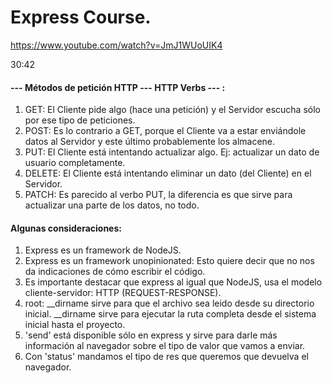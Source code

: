 # Express Course.

https://www.youtube.com/watch?v=JmJ1WUoUIK4

30:42

#### --- Métodos de petición HTTP --- HTTP Verbs --- :

1. GET: El Cliente pide algo (hace una petición) y el Servidor escucha sólo por ese tipo de peticiones.
2. POST: Es lo contrario a GET, porque el Cliente va a estar enviándole datos al Servidor y este último probablemente los almacene.
3. PUT: El Cliente está intentando actualizar algo. Ej: actualizar un dato de usuario completamente.
4. DELETE: El Cliente está intentando eliminar un dato (del Cliente) en el Servidor.
5. PATCH: Es parecido al verbo PUT, la diferencia es que sirve para actualizar una parte de los datos, no todo.

#### Algunas consideraciones:

1. Express es un framework de NodeJS.
2. Express es un framework unopinionated: Esto quiere decir que no nos da indicaciones
de cómo escribir el código.
3. Es importante destacar que express al igual que NodeJS, usa el modelo cliente-servidor: HTTP (REQUEST-RESPONSE).
4. root: __dirname sirve para que el archivo sea leido desde su directorio inicial. __dirname sirve para ejecutar la ruta completa desde el sistema inicial hasta el proyecto.
5. 'send' está disponible sólo en express y sirve para darle más información al navegador sobre el tipo de valor que vamos a enviar.
6. Con 'status' mandamos el tipo de res que queremos que devuelva el navegador.
